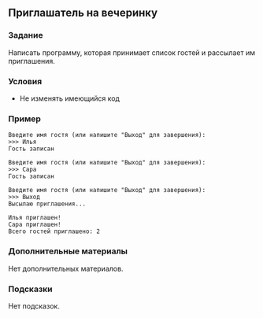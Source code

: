 ## Приглашатель на вечеринку

### Задание

Написать программу, которая принимает список гостей и рассылает им приглашения.

### Условия

* Не изменять имеющийся код

### Пример

```commandline
Введите имя гостя (или напишите "Выход" для завершения):
>>> Илья
Гость записан

Введите имя гостя (или напишите "Выход" для завершения):
>>> Сара
Гость записан

Введите имя гостя (или напишите "Выход" для завершения):
>>> Выход
Высылаю приглашения...

Илья приглашен!
Сара приглашен!
Всего гостей приглашено: 2
```


### Дополнительные материалы

Нет дополнительных материалов.

### Подсказки

Нет подсказок.
